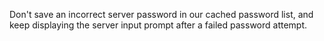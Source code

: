 Don't save an incorrect server password in our cached password list, and keep displaying the server input prompt after a failed password attempt.